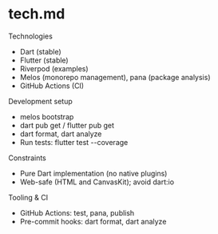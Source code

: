 # tech.md

Technologies

- Dart (stable)
- Flutter (stable)
- Riverpod (examples)
- Melos (monorepo management), pana (package analysis)
- GitHub Actions (CI)

Development setup

- melos bootstrap
- dart pub get / flutter pub get
- dart format, dart analyze
- Run tests: flutter test --coverage

Constraints

- Pure Dart implementation (no native plugins)
- Web-safe (HTML and CanvasKit); avoid dart:io

Tooling & CI

- GitHub Actions: test, pana, publish
- Pre-commit hooks: dart format, dart analyze
